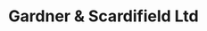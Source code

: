 ---
title: "Gardner & Scardifield Ltd"
url: /horsham/gardner-und-scardifield-ltd/
shop: Baumarkt
---